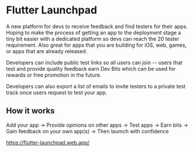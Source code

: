 # Flutter Launchpad

A new platform for devs to receive feedback and find testers for their apps. Hoping to make the process of getting an app to the deployment stage a tiny bit easier with a dedicated platform so devs can reach the 20 tester requirement. Also great for apps that you are building for iOS, web, games, or apps that are already released.

Developers can include public test links so all users can join -- users that test and provide quality feedback earn Dev Bits which can be used for rewards or free promotion in the future.

Developers can also export a list of emails to invite testers to a private test track once users request to test your app.

## How it works

Add your app -> Provide opinions on other apps -> Test apps -> Earn bits -> Gain feedback on your own app(s) -> Then laumch with confidence

https://flutter-launchpad.web.app/
